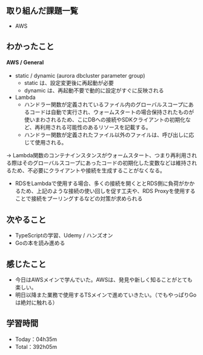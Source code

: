 ## 取り組んだ課題一覧
- AWS

## わかったこと
#### AWS / General
- static / dynamic (aurora dbcluster parameter group)
  - static は、設定変更後に再起動が必要
  - dynamic は、再起動不要で動的に設定がすぐに反映される
- Lambda
  - ハンドラー関数が定義されているファイル内のグローバルスコープにあるコードは自動で実行され、ウォームスタートの場合保持されたものが使いまわされるため、こにDBへの接続やSDKクライアントの初期化など、再利用される可能性のあるリソースを記載する。
  - ハンドラー関数が定義されたファイル以外のファイルは、呼び出しに応じて使用される。

→ Lambda関数のコンテナインスタンスがウォームスタート、つまり再利用される際はそのグローバルスコープにあったコードの初期化した変数などは維持されるため、不必要にクライアントや接続を生成することがなくなる。

- RDSをLambdaで使用する場合、多くの接続を開くととRDS側に負荷がかかるため、上記のような接続の使い回しを促す工夫や、RDS Proxyを使用することで接続をプーリングするなどの対策が求められる
 
## 次やること
- TypeScriptの学習、Udemy / ハンズオン
- Goの本を読み進める

## 感じたこと
- 今日はAWSメインで学んでいた。AWSは、発見や新しく知ることがとても楽しい。
- 明日以降また業務で使用するTSメインで進めていきたい。（でもやっぱりGoは絶対に触れる）

## 学習時間
- Today：04h35m
- Total：392h05m

